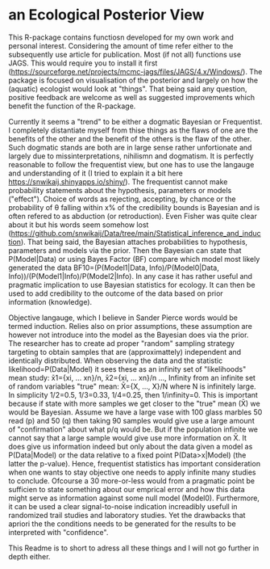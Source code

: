 # an Ecological Posterior View<br />
This R-package contains functiosn developed for my own work and personal interest. Considering the amount of time refer either to the subsequently use article for publication. Most (if not all) functions use JAGS. This would 
require you to install it first (https://sourceforge.net/projects/mcmc-jags/files/JAGS/4.x/Windows/). The package is focused on visualisation of the posterior and largely on how the (aquatic) ecologist would look at "things". That being said
any question, positive feedback are welcome as well as suggested improvements which benefit the function of the R-package.

Currently it seems a "trend" to be either a dogmatic Bayesian or Frequentist. I completely distantiate myself from thise things as the flaws of one are the benefits of the other and the benefit of the others is the flaw of the other.
Such dogmatic stands are both are in large sense rather unfortionate and largely due to missinterpretations, nihilismn and dogmatism. It is perfectly reasonable to follow the frequentist view, but one has to use the langauge and understanding of it (I tried to explain it a bit here https://snwikaij.shinyapps.io/shiny/). The frequentist cannot make probability statements about the hypothesis, parameters or models ("effect"). 
Choice of words as rejecting, accepting, by chance or the probability of θ falling within x% of the credibility bounds is Bayesian and is often refered to as abduction (or retroduction). Even Fisher was quite clear about it
but his words seem somehow lost (https://github.com/snwikaij/Data/tree/main/Statistical_inference_and_induction). That being said, the Bayesian attaches probabilities to hypothesis, parameters and models via the prior. Then the
Bayesian can state that P(Model|Data) or using Bayes Factor (BF) compare which model most likely generated the data BF10=(P(Model1|Data, Info)/P(Model0|Data, Info))/(P(Model1|Info)/P(Model2|Info). In any case it has rather useful
and pragmatic implication to use Bayesian statistics for ecology. It can then be used to add credibility to the outcome of the data based on prior information (knowledge).

Objective langauge, which I believe in Sander Pierce words would be termed induction. Relies also on prior assumptions, these assumption are however not introduce into the model as the Bayesian does via the prior. 
The researcher has to create ad proper "random" sampling strategy targeting to obtain samples that are (approximattely) independent and identically distributed. When observing the data and the statistic likelihood=P(Data|Model) it 
sees these as an infinity set of "likelihoods" mean study: x̄1={xi, ... xn}/n, x̄2={xi, ... xn}/n ..., Infinity from an infinite set of random variables "true" mean: X̄={X, ..., X}/N where N is infinitely large.
In simplicity 1/2=0.5, 1/3=0.33, 1/4=0.25, then 1/infinity=0. This is important because if state with more samples we get closer to the "true" mean (X̄) we would be Bayesian. Assume we have a large vase with 100 glass marbles
50 read (p) and 50 (q) then taking 90 samples would give use a large amount of "confirmation" about what p/q would be. But if the population infinite we cannot say that a large sample would give use more information on X̄. It
does give us information indeed but only about the data given a model as P(Data|Model) or the data relative to a fixed point P(Data>x|Model) (the latter the p-value). Hence, frequentist statistics has important consideration
when one wants to stay objective one needs to apply infinite many studies to conclude. Ofcourse a 30 more-or-less would from a pragmatic point be sufficien to state something about our emprical error and how this data might
serve as information against some null model (Model0). Furthermore, it can be used a clear signal-to-noise indication  increadibly usefull in randomized trail studies and laboratory studies. Yet the drawbacks that apriori
the the conditions needs to be generated for the results to be interpreted with "confidence".

This Readme is to short to adress all these things and I will not go further in depth either.
